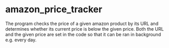 # amazon_price_tracker
The program checks the price of a given amazon product by its URL and determines whether its current price is below the given price. Both the URL and the given price are set in the code so that it can be ran in background e.g. every day.
